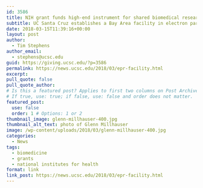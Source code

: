 ```yaml
---
id: 3586
title: NIH grant funds high-end instrument for shared biomedical research facility
subtitle: UC Santa Cruz establishes a Bay Area facility in electron paramagnetic resonance with a $1.5-million grant from NIH's High-End Instrumentation program
date: 2018-03-15T11:39:16+00:00
layout: post
author:
  - Tim Stephens
author_email:
  - stephens@ucsc.edu
guid: https://giving.ucsc.edu/?p=3586
permalink: https://news.ucsc.edu/2018/03/epr-facility.html
excerpt: 
pull_quote: false
pull_quote_author:
# Is this a featured post? Applies to first two columns on Post Archive Page.
# If true, use: true; if false, use: false and order does not matter.
featured_post:
  use: false
  order: 1 # Options: 1 or 2
thumbnail_image: glenn-millhauser-400.jpg
thumbnail_alt_text: photo of Glenn Millhauser
image: /wp-content/uploads/2018/03/glenn-millhauser-400.jpg
categories:
  - News
tags:
  - biomedicine
  - grants
  - national institutes for health
format: link
link_post: https://news.ucsc.edu/2018/03/epr-facility.html
---
```


